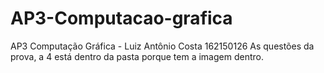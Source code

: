 # AP3-Computacao-grafica
AP3 Computação Gráfica - Luiz Antônio Costa 162150126
As questões da prova, a 4 está dentro da pasta porque tem a imagem dentro.
